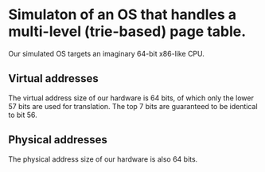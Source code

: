 # Simulaton of an OS that handles a multi-level (trie-based) page table.
Our simulated OS targets an imaginary 64-bit x86-like CPU.

## Virtual addresses
The virtual address size of our hardware is 64 bits, of which only the lower
57 bits are used for translation. The top 7 bits are guaranteed to be identical to bit 56.

## Physical addresses
The physical address size of our hardware is also 64 bits.

